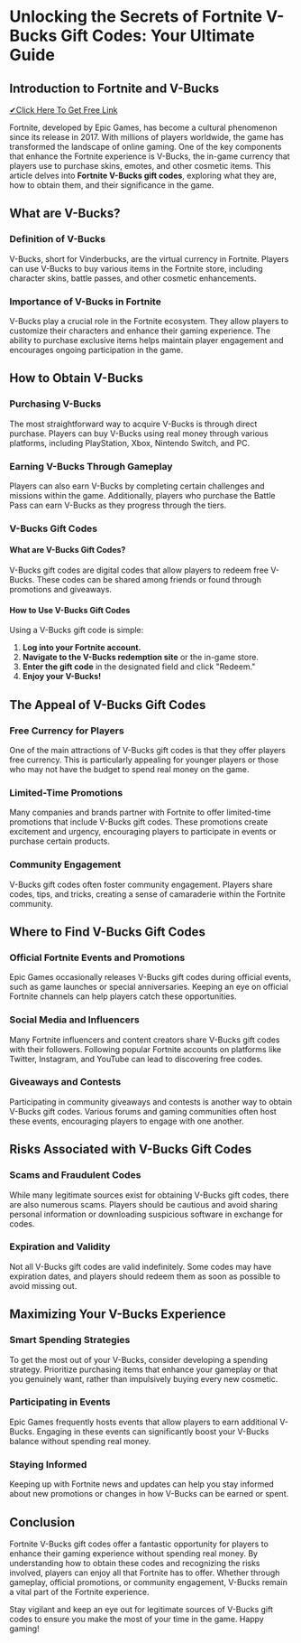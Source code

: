 # Unlocking the Secrets of Fortnite V-Bucks Gift Codes: Your Ultimate Guide

## Introduction to Fortnite and V-Bucks

[✔Click Here To Get Free Link](https://getfreelink.pro/Vbucks/)

Fortnite, developed by Epic Games, has become a cultural phenomenon since its release in 2017. With millions of players worldwide, the game has transformed the landscape of online gaming. One of the key components that enhance the Fortnite experience is V-Bucks, the in-game currency that players use to purchase skins, emotes, and other cosmetic items. This article delves into **Fortnite V-Bucks gift codes**, exploring what they are, how to obtain them, and their significance in the game.

## What are V-Bucks?

### Definition of V-Bucks

V-Bucks, short for Vinderbucks, are the virtual currency in Fortnite. Players can use V-Bucks to buy various items in the Fortnite store, including character skins, battle passes, and other cosmetic enhancements. 

### Importance of V-Bucks in Fortnite

V-Bucks play a crucial role in the Fortnite ecosystem. They allow players to customize their characters and enhance their gaming experience. The ability to purchase exclusive items helps maintain player engagement and encourages ongoing participation in the game.

## How to Obtain V-Bucks

### Purchasing V-Bucks

The most straightforward way to acquire V-Bucks is through direct purchase. Players can buy V-Bucks using real money through various platforms, including PlayStation, Xbox, Nintendo Switch, and PC. 

### Earning V-Bucks Through Gameplay

Players can also earn V-Bucks by completing certain challenges and missions within the game. Additionally, players who purchase the Battle Pass can earn V-Bucks as they progress through the tiers.

### V-Bucks Gift Codes

#### What are V-Bucks Gift Codes?

V-Bucks gift codes are digital codes that allow players to redeem free V-Bucks. These codes can be shared among friends or found through promotions and giveaways.

#### How to Use V-Bucks Gift Codes

Using a V-Bucks gift code is simple:

1. **Log into your Fortnite account.**
2. **Navigate to the V-Bucks redemption site** or the in-game store.
3. **Enter the gift code** in the designated field and click "Redeem."
4. **Enjoy your V-Bucks!**

## The Appeal of V-Bucks Gift Codes

### Free Currency for Players

One of the main attractions of V-Bucks gift codes is that they offer players free currency. This is particularly appealing for younger players or those who may not have the budget to spend real money on the game.

### Limited-Time Promotions

Many companies and brands partner with Fortnite to offer limited-time promotions that include V-Bucks gift codes. These promotions create excitement and urgency, encouraging players to participate in events or purchase certain products.

### Community Engagement

V-Bucks gift codes often foster community engagement. Players share codes, tips, and tricks, creating a sense of camaraderie within the Fortnite community.

## Where to Find V-Bucks Gift Codes

### Official Fortnite Events and Promotions

Epic Games occasionally releases V-Bucks gift codes during official events, such as game launches or special anniversaries. Keeping an eye on official Fortnite channels can help players catch these opportunities.

### Social Media and Influencers

Many Fortnite influencers and content creators share V-Bucks gift codes with their followers. Following popular Fortnite accounts on platforms like Twitter, Instagram, and YouTube can lead to discovering free codes.

### Giveaways and Contests

Participating in community giveaways and contests is another way to obtain V-Bucks gift codes. Various forums and gaming communities often host these events, encouraging players to engage with one another.

## Risks Associated with V-Bucks Gift Codes

### Scams and Fraudulent Codes

While many legitimate sources exist for obtaining V-Bucks gift codes, there are also numerous scams. Players should be cautious and avoid sharing personal information or downloading suspicious software in exchange for codes.

### Expiration and Validity

Not all V-Bucks gift codes are valid indefinitely. Some codes may have expiration dates, and players should redeem them as soon as possible to avoid missing out.

## Maximizing Your V-Bucks Experience

### Smart Spending Strategies

To get the most out of your V-Bucks, consider developing a spending strategy. Prioritize purchasing items that enhance your gameplay or that you genuinely want, rather than impulsively buying every new cosmetic.

### Participating in Events

Epic Games frequently hosts events that allow players to earn additional V-Bucks. Engaging in these events can significantly boost your V-Bucks balance without spending real money.

### Staying Informed

Keeping up with Fortnite news and updates can help you stay informed about new promotions or changes in how V-Bucks can be earned or spent.

## Conclusion

Fortnite V-Bucks gift codes offer a fantastic opportunity for players to enhance their gaming experience without spending real money. By understanding how to obtain these codes and recognizing the risks involved, players can enjoy all that Fortnite has to offer. Whether through gameplay, official promotions, or community engagement, V-Bucks remain a vital part of the Fortnite experience. 

Stay vigilant and keep an eye out for legitimate sources of V-Bucks gift codes to ensure you make the most of your time in the game. Happy gaming!
